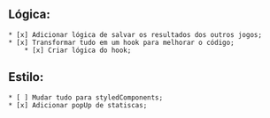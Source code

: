 ## Lógica:
    * [x] Adicionar lógica de salvar os resultados dos outros jogos;
    * [x] Transformar tudo em um hook para melhorar o código;
        * [x] Criar lógica do hook;
## Estilo:
    * [ ] Mudar tudo para styledComponents;
    * [x] Adicionar popUp de statiscas;